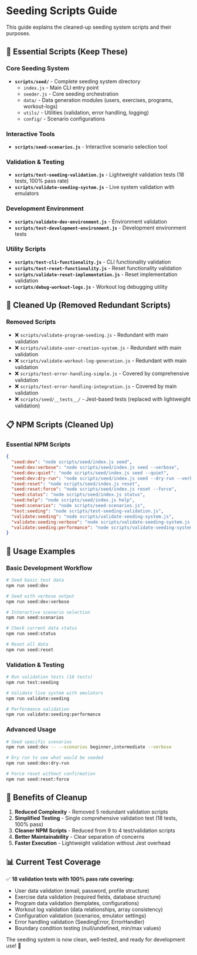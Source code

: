 # Seeding Scripts Guide

This guide explains the cleaned-up seeding system scripts and their purposes.

## 🎯 Essential Scripts (Keep These)

### Core Seeding System
- **`scripts/seed/`** - Complete seeding system directory
  - `index.js` - Main CLI entry point
  - `seeder.js` - Core seeding orchestration
  - `data/` - Data generation modules (users, exercises, programs, workout-logs)
  - `utils/` - Utilities (validation, error handling, logging)
  - `config/` - Scenario configurations

### Interactive Tools
- **`scripts/seed-scenarios.js`** - Interactive scenario selection tool

### Validation & Testing
- **`scripts/test-seeding-validation.js`** - Lightweight validation tests (18 tests, 100% pass rate)
- **`scripts/validate-seeding-system.js`** - Live system validation with emulators

### Development Environment
- **`scripts/validate-dev-environment.js`** - Environment validation
- **`scripts/test-development-environment.js`** - Development environment tests

### Utility Scripts
- **`scripts/test-cli-functionality.js`** - CLI functionality validation
- **`scripts/test-reset-functionality.js`** - Reset functionality validation
- **`scripts/validate-reset-implementation.js`** - Reset implementation validation
- **`scripts/debug-workout-logs.js`** - Workout log debugging utility

## 🧹 Cleaned Up (Removed Redundant Scripts)

### Removed Scripts
- ❌ `scripts/validate-program-seeding.js` - Redundant with main validation
- ❌ `scripts/validate-user-creation-system.js` - Redundant with main validation
- ❌ `scripts/validate-workout-log-generation.js` - Redundant with main validation
- ❌ `scripts/test-error-handling-simple.js` - Covered by comprehensive validation
- ❌ `scripts/test-error-handling-integration.js` - Covered by main validation
- ❌ `scripts/seed/__tests__/` - Jest-based tests (replaced with lightweight validation)

## 📋 NPM Scripts (Cleaned Up)

### Essential NPM Scripts
```json
{
  "seed:dev": "node scripts/seed/index.js seed",
  "seed:dev:verbose": "node scripts/seed/index.js seed --verbose",
  "seed:dev:quiet": "node scripts/seed/index.js seed --quiet",
  "seed:dev:dry-run": "node scripts/seed/index.js seed --dry-run --verbose",
  "seed:reset": "node scripts/seed/index.js reset",
  "seed:reset:force": "node scripts/seed/index.js reset --force",
  "seed:status": "node scripts/seed/index.js status",
  "seed:help": "node scripts/seed/index.js help",
  "seed:scenarios": "node scripts/seed-scenarios.js",
  "test:seeding": "node scripts/test-seeding-validation.js",
  "validate:seeding": "node scripts/validate-seeding-system.js",
  "validate:seeding:verbose": "node scripts/validate-seeding-system.js --verbose",
  "validate:seeding:performance": "node scripts/validate-seeding-system.js --performance"
}
```

## 🚀 Usage Examples

### Basic Development Workflow
```bash
# Seed basic test data
npm run seed:dev

# Seed with verbose output
npm run seed:dev:verbose

# Interactive scenario selection
npm run seed:scenarios

# Check current data status
npm run seed:status

# Reset all data
npm run seed:reset
```

### Validation & Testing
```bash
# Run validation tests (18 tests)
npm run test:seeding

# Validate live system with emulators
npm run validate:seeding

# Performance validation
npm run validate:seeding:performance
```

### Advanced Usage
```bash
# Seed specific scenarios
npm run seed:dev -- --scenarios beginner,intermediate --verbose

# Dry run to see what would be seeded
npm run seed:dev:dry-run

# Force reset without confirmation
npm run seed:reset:force
```

## 🎯 Benefits of Cleanup

1. **Reduced Complexity** - Removed 5 redundant validation scripts
2. **Simplified Testing** - Single comprehensive validation test (18 tests, 100% pass)
3. **Cleaner NPM Scripts** - Reduced from 9 to 4 test/validation scripts
4. **Better Maintainability** - Clear separation of concerns
5. **Faster Execution** - Lightweight validation without Jest overhead

## 📊 Current Test Coverage

✅ **18 validation tests with 100% pass rate covering:**
- User data validation (email, password, profile structure)
- Exercise data validation (required fields, database structure)  
- Program data validation (templates, configurations)
- Workout log validation (data relationships, array consistency)
- Configuration validation (scenarios, emulator settings)
- Error handling validation (SeedingError, ErrorHandler)
- Boundary condition testing (null/undefined, min/max values)

The seeding system is now clean, well-tested, and ready for development use! 🎉